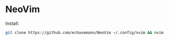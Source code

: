 # NeoVim

Install: 
```bash
git clone https://github.com/echavemann/NeoVim ~/.config/nvim && nvim
```
